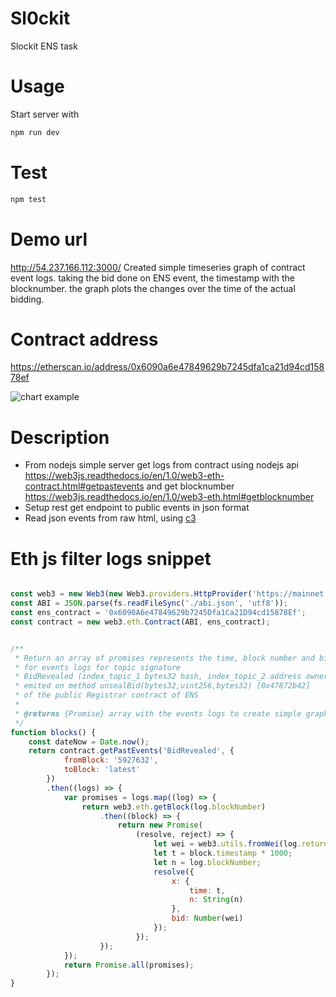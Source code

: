 # Sl0ckit
Slockit ENS task

# Usage
Start server with 
```js 
npm run dev 
```

# Test
```js
npm test 
```


# Demo url 
http://54.237.166.112:3000/
Created  simple timeseries graph of contract event logs. taking the bid done on ENS event, the timestamp with the blocknumber.
the graph plots the changes over the time of the actual bidding. 

# Contract address
https://etherscan.io/address/0x6090a6e47849629b7245dfa1ca21d94cd15878ef


![chart example](https://github.com/tucanae47/sl0ckit/blob/master/graph.png)


# Description 

* From nodejs simple server get logs from contract using nodejs api https://web3js.readthedocs.io/en/1.0/web3-eth-contract.html#getpastevents and get blocknumber https://web3js.readthedocs.io/en/1.0/web3-eth.html#getblocknumber
* Setup rest get endpoint to public events in json format
* Read json events from raw html, using [c3](https://github.com/c3js/c3)

# Eth js filter logs snippet 

```js

const web3 = new Web3(new Web3.providers.HttpProvider('https://mainnet.infura.io/3c90WrdwTPwKo5EZTZW4'));
const ABI = JSON.parse(fs.readFileSync('./abi.json', 'utf8'));
const ens_contract = '0x6090A6e47849629b7245Dfa1Ca21D94cd15878Ef';
const contract = new web3.eth.Contract(ABI, ens_contract);


/**
 * Return an array of promises represents the time, block number and bid value 
 * for events logs for topic signature 
 * BidRevealed (index_topic_1 bytes32 hash, index_topic_2 address owner, uint256 value, uint8 status)
 * emited on method unsealBid(bytes32,uint256,bytes32) [0x47872b42] 
 * of the public Registrar contract of ENS 
 *
 * @returns {Promise} array with the events logs to create simple graph of the contract, taking the bid done on ENS, the timestamp and the blocknumber
 */
function blocks() {
    const dateNow = Date.now();
    return contract.getPastEvents('BidRevealed', {
            fromBlock: '5927632',
            toBlock: 'latest'
        })
        .then((logs) => {
            var promises = logs.map((log) => {
                return web3.eth.getBlock(log.blockNumber)
                    .then((block) => {
                        return new Promise(
                            (resolve, reject) => {
                                let wei = web3.utils.fromWei(log.returnValues['2'], 'milliether');
                                let t = block.timestamp * 1000;
                                let n = log.blockNumber;
                                resolve({
                                    x: {
                                        time: t,
                                        n: String(n)
                                    },
                                    bid: Number(wei)
                                });
                            });
                    });
            });
            return Promise.all(promises);
        });
}

```
